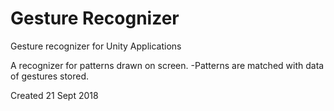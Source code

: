 # Gesture Recognizer
Gesture recognizer for Unity Applications

A recognizer for patterns drawn on screen.
-Patterns are matched with data of gestures stored.

Created 21 Sept 2018
